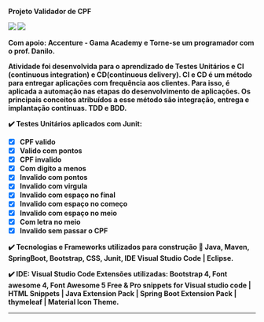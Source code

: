 <b>Projeto Validador de CPF<b>

![](https://img.shields.io/badge/java-v.1.8-blue.svg) ![](https://img.shields.io/badge/maven-v.3.3-orange.svg)

<b>Com apoio: Accenture - Gama Academy e Torne-se um programador com o prof. Danilo.</b>

Atividade foi desenvolvida para o aprendizado de Testes Unitários e CI (continuous integration) e CD(continuous delivery).
CI e CD é um método para entregar aplicações com frequência aos clientes. Para isso, é aplicada a automação nas etapas do desenvolvimento de aplicações. 
Os principais conceitos atribuídos a esse método são integração, entrega e implantação contínuas. TDD e BDD.

:heavy_check_mark: <b>Testes Unitários aplicados com Junit:</b>
- [x] CPF valido
- [x] Valido com pontos
- [x] CPF invalido
- [x] Com digito a menos
- [x] Invalido com pontos
- [x] Invalido com virgula
- [x] Invalido com espaço no final
- [x] Invalido com espaço no começo
- [x] Invalido com espaço no meio
- [x] Com letra no meio
- [x] Invalido sem passar o CPF

:heavy_check_mark: <b>Tecnologias e Frameworks utilizados para construção</b> :bookmark_tabs:
Java, Maven, SpringBoot, Bootstrap, CSS, Junit, IDE Visual Studio Code | Eclipse.

:heavy_check_mark: <b>IDE: Visual Studio Code</b>
Extensões utilizadas: Bootstrap 4, Font awesome 4, Font Awesome 5 Free & Pro snippets for Visual studio code | HTML Snippets | Java Extension Pack | Spring Boot Extension Pack | thymeleaf | Material Icon Theme.

--------------------------------------------------------------------
